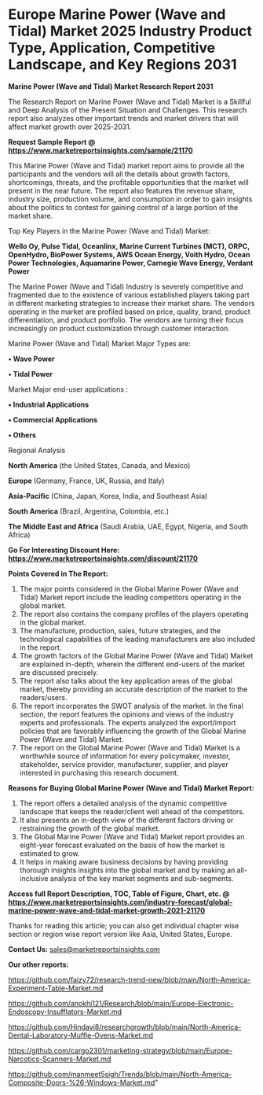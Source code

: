 # Europe Marine Power (Wave and Tidal) Market 2025 Industry Product Type, Application, Competitive Landscape, and Key Regions 2031

<strong>Marine Power (Wave and Tidal) Market Research Report 2031</strong>

The Research Report on Marine Power (Wave and Tidal) Market is a Skillful and Deep Analysis of the Present Situation and Challenges. This research report also analyzes other important trends and market drivers that will affect market growth over 2025-2031.

<strong>Request Sample Report @ <a href=https://www.marketreportsinsights.com/sample/21170>https://www.marketreportsinsights.com/sample/21170</a></strong>

This Marine Power (Wave and Tidal) market report aims to provide all the participants and the vendors will all the details about growth factors, shortcomings, threats, and the profitable opportunities that the market will present in the near future. The report also features the revenue share, industry size, production volume, and consumption in order to gain insights about the politics to contest for gaining control of a large portion of the market share.

Top Key Players in the Marine Power (Wave and Tidal) Market:

<strong>Wello Oy, Pulse Tidal, Oceanlinx, Marine Current Turbines (MCT), ORPC, OpenHydro, BioPower Systems, AWS Ocean Energy, Voith Hydro, Ocean Power Technologies, Aquamarine Power, Carnegie Wave Energy, Verdant Power</strong>

The Marine Power (Wave and Tidal) Industry is severely competitive and fragmented due to the existence of various established players taking part in different marketing strategies to increase their market share. The vendors operating in the market are profiled based on price, quality, brand, product differentiation, and product portfolio. The vendors are turning their focus increasingly on product customization through customer interaction.

Marine Power (Wave and Tidal) Market Major Types are:

<strong>• Wave Power

• Tidal Power</strong>

Market Major end-user applications :

<strong>• Industrial Applications

• Commercial Applications

• Others</strong>

Regional Analysis

</u><strong><b>North America</b></strong> (the United States, Canada, and Mexico)

<strong><b>Europe </b></strong>(Germany, France, UK, Russia, and Italy)

<strong><b>Asia-Pacific</b></strong> (China, Japan, Korea, India, and Southeast Asia)

<strong><b>South America</b></strong> (Brazil, Argentina, Colombia, etc.)

<strong><b>The Middle East and Africa</b></strong> (Saudi Arabia, UAE, Egypt, Nigeria, and South Africa)

<strong>Go For Interesting Discount Here: <a href=https://www.marketreportsinsights.com/discount/21170>https://www.marketreportsinsights.com/discount/21170</a></strong>

<strong>Points Covered in The Report:</strong>
<ol>
  <li>The major points considered in the Global Marine Power (Wave and Tidal) Market report include the leading competitors operating in the global market.</li>
  <li>The report also contains the company profiles of the players operating in the global market.</li>
  <li>The manufacture, production, sales, future strategies, and the technological capabilities of the leading manufacturers are also included in the report.</li>
  <li>The growth factors of the Global Marine Power (Wave and Tidal) Market are explained in-depth, wherein the different end-users of the market are discussed precisely.</li>
  <li>The report also talks about the key application areas of the global market, thereby providing an accurate description of the market to the readers/users.</li>
  <li>The report incorporates the SWOT analysis of the market. In the final section, the report features the opinions and views of the industry experts and professionals. The experts analyzed the export/import policies that are favorably influencing the growth of the Global Marine Power (Wave and Tidal) Market.</li>
  <li>The report on the Global Marine Power (Wave and Tidal) Market is a worthwhile source of information for every policymaker, investor, stakeholder, service provider, manufacturer, supplier, and player interested in purchasing this research document.</li>
</ol>
<strong>Reasons for Buying Global Marine Power (Wave and Tidal) Market Report:</strong>

<ol>
  <li>The report offers a detailed analysis of the dynamic competitive landscape that keeps the reader/client well ahead of the competitors.</li>
  <li>It also presents an in-depth view of the different factors driving or restraining the growth of the global market.</li>
  <li>The Global Marine Power (Wave and Tidal) Market report provides an eight-year forecast evaluated on the basis of how the market is estimated to grow.</li>
  <li>It helps in making aware business decisions by having providing thorough insights insights into the global market and by making an all-inclusive analysis of the key market segments and sub-segments.</li>
</ol>
<strong>Access full Report Description, TOC, Table of Figure, Chart, etc. @ <a href=https://www.marketreportsinsights.com/industry-forecast/global-marine-power-wave-and-tidal-market-growth-2021-21170>https://www.marketreportsinsights.com/industry-forecast/global-marine-power-wave-and-tidal-market-growth-2021-21170</a></strong>


Thanks for reading this article; you can also get individual chapter wise section or region wise report version like Asia, United States, Europe.

<strong>Contact Us:</strong>
sales@marketreportsinsights.com

<strong>Our other reports:</strong>

<a href=https://github.com/faizy72/research-trend-new/blob/main/North-America-Experiment-Table-Market.md>https://github.com/faizy72/research-trend-new/blob/main/North-America-Experiment-Table-Market.md</a>

<a href=https://github.com/anokhi121/Research/blob/main/Europe-Electronic-Endoscopy-Insufflators-Market.md>https://github.com/anokhi121/Research/blob/main/Europe-Electronic-Endoscopy-Insufflators-Market.md</a>

<a href=https://github.com/Hindavi8/researchgrowth/blob/main/North-America-Dental-Laboratory-Muffle-Ovens-Market.md>https://github.com/Hindavi8/researchgrowth/blob/main/North-America-Dental-Laboratory-Muffle-Ovens-Market.md</a>

<a href=https://github.com/cargo2301/marketing-strategy/blob/main/Europe-Narcotics-Scanners-Market.md>https://github.com/cargo2301/marketing-strategy/blob/main/Europe-Narcotics-Scanners-Market.md</a>

<a href=https://github.com/manmeet5sigh/Trends/blob/main/North-America-Composite-Doors-%26-Windows-Market.md>https://github.com/manmeet5sigh/Trends/blob/main/North-America-Composite-Doors-%26-Windows-Market.md</a>"
